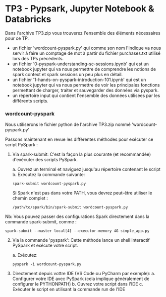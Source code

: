 # TP3 - Pypsark, Jupyter Notebook & Databricks

Dans l'archive TP3.zip vous trouverez l'ensemble des éléments nécessaires pour ce TP. 

- un fichier 'wordcount-pyspark.py' qui comme son nom l'indique va nous servir à faire un comptage de mot à partir du fichier purchases.txt utilisé lors des TPs précédents.
- un fichier '0-pyspark-understanding-sc-sessions.ipynb' qui est un notebook jupyter qui va nous permettre de comprendre les notions de spark context et spark sessions un peu plus en détail.
- un fichier '1-hands-on-pyspark-introduction-101.ipynb' qui est un notebook jupyter qui va nous permettre de voir les principales fonctions permettant de charger, traiter et sauvegarder des données via pyspark. 
- un répertoire input qui contient l'ensemble des données utilisées par les différents scripts. 


### wordcount-pyspark

Nous utiliserons le fichier python de l'archive TP3.zip nommé 'wordcount-pyspark.py'

Passons maintenant en revue les différentes méthodes pour exécuter ce script PySpark :

1. Via spark-submit:
   C'est la façon la plus courante (et recommandée) d'exécuter des scripts PySpark.

   a. Ouvrez un terminal et naviguez jusqu'au répertoire contenant le script
   b. Exécutez la commande suivante:
      ```
      spark-submit wordcount-pyspark.py
      ```

   Si Spark n'est pas dans votre PATH, vous devrez peut-être utiliser le chemin complet :
   ```
   /path/to/spark/bin/spark-submit wordcount-pyspark.py
   ```

Nb: Vous pouvez passer des configurations Spark directement dans la commande spark-submit, comme :
  ```
  spark-submit --master local[4] --executor-memory 4G simple_app.py
  ```


2. Via la commande 'pyspark':
   Cette méthode lance un shell interactif PySpark et exécute votre script.

   a. Exécutez:
      ```
      pyspark -i wordcount-pyspark.py
      ```

3. Directement depuis vottre IDE (VS Code ou PyCharm par exemple):
   a. Configurer votre IDE avec PySpark (cela implique généralement de configurer le PYTHONPATH)
   b. Ouvrez votre script dans l'IDE
   c. Exécuter le script en utilisant la commande run de l'IDE
